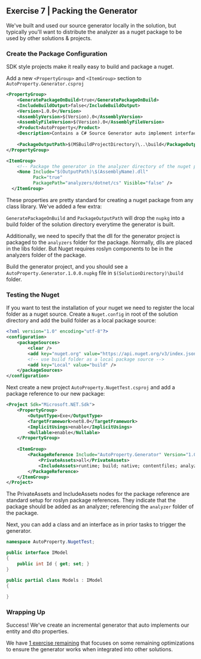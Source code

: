 ## Exercise 7 | Packing the Generator

We've built and used our source generator locally in the solution, but typically you'll want to distribute the analyzer as a nuget package to be used by other solutions & projects.

### Create the Package Configuration

SDK style projects make it really easy to build and package a nuget.

Add a new `<PropertyGroup>` and `<ItemGroup>` section to `AutoProperty.Generator.csproj`

```xml
<PropertyGroup>
    <GeneratePackageOnBuild>true</GeneratePackageOnBuild>
    <IncludeBuildOutput>false</IncludeBuildOutput>
    <Version>1.0.0</Version>
    <AssemblyVersion>$(Version).0</AssemblyVersion>
    <AssemblyFileVersion>$(Version).0</AssemblyFileVersion>
    <Product>AutoProperty</Product>
    <Description>Contains a C# Source Generator auto implement interface properties.</Description>
    
    <PackageOutputPath>$(MSBuildProjectDirectory)\..\build</PackageOutputPath>
</PropertyGroup>

<ItemGroup>
    <!-- Package the generator in the analyzer directory of the nuget package -->
    <None Include="$(OutputPath)\$(AssemblyName).dll"
          Pack="true"
          PackagePath="analyzers/dotnet/cs" Visible="false" />
  </ItemGroup>
```

These properties are pretty standard for creating a nuget package from any class library. We've added a few extra:

`GeneratePackageOnBuild` and `PackageOutputPath` will drop the `nupkg` into a build folder of the solution directory everytime the generator is built.

Additionally, we need to specify that the dll for the generator project is packaged to the `analyzers` folder for the package. Normally, dlls are placed in the libs folder. But Nuget requires roslyn components to be in the analyzers folder of the package.

Build the generator project, and you should see a `AutoProperty.Generator.1.0.0.nupkg` file in `$(SolutionDirectory)\build` folder.

### Testing the Nuget

If you want to test the installation of your nuget we need to register the local folder as a nuget source. Create a `Nuget.config` in root of the solution directory and add the build folder as a local package source:

```xml
<?xml version="1.0" encoding="utf-8"?>
<configuration>
    <packageSources>
        <clear />
        <add key="nuget.org" value="https://api.nuget.org/v3/index.json" protocolVersion="3" />
        <!-- use build folder as a local package source -->
        <add key="Local" value="build" />
    </packageSources>
</configuration>
```

Next create a new project `AutoProperty.NugetTest.csproj` and add a package reference to our new package:

```xml
<Project Sdk="Microsoft.NET.Sdk">
    <PropertyGroup>
        <OutputType>Exe</OutputType>
        <TargetFramework>net8.0</TargetFramework>
        <ImplicitUsings>enable</ImplicitUsings>
        <Nullable>enable</Nullable>
    </PropertyGroup>
    
    <ItemGroup>
        <PackageReference Include="AutoProperty.Generator" Version="1.0.0">
            <PrivateAssets>all</PrivateAssets>
            <IncludeAssets>runtime; build; native; contentfiles; analyzers; buildtransitive</IncludeAssets>
        </PackageReference>
    </ItemGroup>
</Project>
```

The PrivateAssets and IncludeAssets nodes for the package reference are standard setup for roslyn package references. They indicate that the package should be added as an analyzer; referencing the `analyzer` folder of the package.

Next, you can add a class and an interface as in prior tasks to trigger the generator.

```csharp
namespace AutoProperty.NugetTest;

public interface IModel
{
    public int Id { get; set; }
}

public partial class Models : IModel
{
    
}
```

### Wrapping Up

Success! We've create an incremental generator that auto implements our entity and dto properties. 

We have [1 exercise remaining](./Exercise8.md) that focuses on some remaining optimizations to ensure the generator works when integrated into other solutions.
